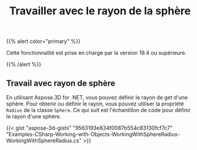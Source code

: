 ﻿---
title: Travailler avec le rayon de la sphère
type: docs
weight: 110
url: /fr/net/working-with-radius-of-sphere/
description: En utilisant Aspose.3D for .NET, vous pouvez définir le rayon de get d'une sphère. Afin d'obtenir ou définir le rayon, vous pouvez utiliser la propriété Radius de la classe Sphère. Ce qui suit est l'échantillon de code pour définir le rayon d'une sphère.
---
{{% alert color="primary" %}} 

Cette fonctionnalité est prise en charge par la version 19.4 ou supérieure.

{{% /alert %}} 
## **Travail avec rayon de sphère**
En utilisant Aspose.3D for .NET, vous pouvez définir le rayon de get d'une sphère. Pour obtenir ou définir le rayon, vous pouvez utiliser la propriété `Radius` de la classe `Sphere`. Ce qui suit est l'échantillon de code pour définir le rayon d'une sphère.

{{< gist "aspose-3d-gists" "9563193e834f0087b554c83130fcf7c7" "Examples-CSharp-Working-with-Objects-WorkingWithSphereRadius-WorkingWithSphereRadius.cs" >}}
